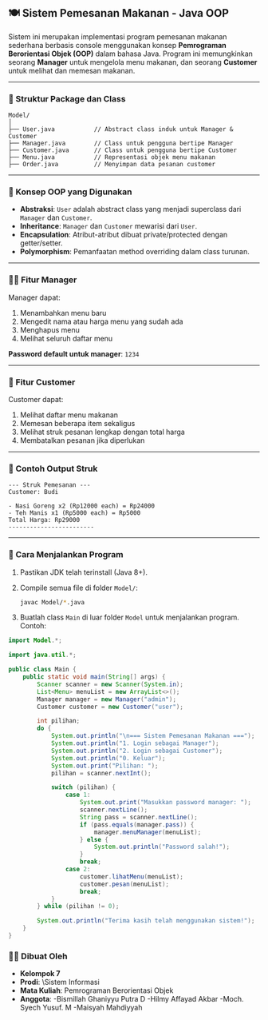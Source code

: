 ## 🍽️ Sistem Pemesanan Makanan - Java OOP

Sistem ini merupakan implementasi program pemesanan makanan sederhana berbasis console menggunakan konsep **Pemrograman Berorientasi Objek (OOP)** dalam bahasa Java. Program ini memungkinkan seorang **Manager** untuk mengelola menu makanan, dan seorang **Customer** untuk melihat dan memesan makanan.

---

### 📁 Struktur Package dan Class

```
Model/
│
├── User.java           // Abstract class induk untuk Manager & Customer
├── Manager.java        // Class untuk pengguna bertipe Manager
├── Customer.java       // Class untuk pengguna bertipe Customer
├── Menu.java           // Representasi objek menu makanan
├── Order.java          // Menyimpan data pesanan customer
```

---

### 🧠 Konsep OOP yang Digunakan

* **Abstraksi**: `User` adalah abstract class yang menjadi superclass dari `Manager` dan `Customer`.
* **Inheritance**: `Manager` dan `Customer` mewarisi dari `User`.
* **Encapsulation**: Atribut-atribut dibuat private/protected dengan getter/setter.
* **Polymorphism**: Pemanfaatan method overriding dalam class turunan.

---

### 👨‍🍳 Fitur Manager

Manager dapat:

1. Menambahkan menu baru
2. Mengedit nama atau harga menu yang sudah ada
3. Menghapus menu
4. Melihat seluruh daftar menu

**Password default untuk manager**: `1234`

---

### 👤 Fitur Customer

Customer dapat:

1. Melihat daftar menu makanan
2. Memesan beberapa item sekaligus
3. Melihat struk pesanan lengkap dengan total harga
4. Membatalkan pesanan jika diperlukan

---

### 🧾 Contoh Output Struk

```
--- Struk Pemesanan ---
Customer: Budi

- Nasi Goreng x2 (Rp12000 each) = Rp24000
- Teh Manis x1 (Rp5000 each) = Rp5000
Total Harga: Rp29000
------------------------
```

---

### 🔧 Cara Menjalankan Program

1. Pastikan JDK telah terinstall (Java 8+).
2. Compile semua file di folder `Model/`:

   ```bash
   javac Model/*.java
   ```
3. Buatlah class `Main` di luar folder `Model` untuk menjalankan program. Contoh:

```java
import Model.*;

import java.util.*;

public class Main {
    public static void main(String[] args) {
        Scanner scanner = new Scanner(System.in);
        List<Menu> menuList = new ArrayList<>();
        Manager manager = new Manager("admin");
        Customer customer = new Customer("user");

        int pilihan;
        do {
            System.out.println("\n=== Sistem Pemesanan Makanan ===");
            System.out.println("1. Login sebagai Manager");
            System.out.println("2. Login sebagai Customer");
            System.out.println("0. Keluar");
            System.out.print("Pilihan: ");
            pilihan = scanner.nextInt();

            switch (pilihan) {
                case 1:
                    System.out.print("Masukkan password manager: ");
                    scanner.nextLine();
                    String pass = scanner.nextLine();
                    if (pass.equals(manager.pass)) {
                        manager.menuManager(menuList);
                    } else {
                        System.out.println("Password salah!");
                    }
                    break;
                case 2:
                    customer.lihatMenu(menuList);
                    customer.pesan(menuList);
                    break;
            }
        } while (pilihan != 0);

        System.out.println("Terima kasih telah menggunakan sistem!");
    }
}
```

### 👨‍💻 Dibuat Oleh

* **Kelompok 7**
* **Prodi**: \Sistem Informasi
* **Mata Kuliah**: Pemrograman Berorientasi Objek
* **Anggota**: \-Bismillah Ghaniyyu Putra D
                -Hilmy Affayad Akbar
                -Moch. Syech Yusuf. M
                -Maisyah Mahdiyyah
